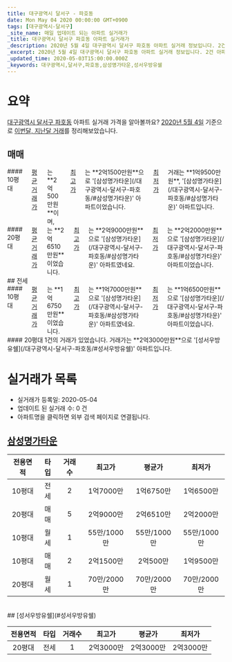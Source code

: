 ```yaml
---
title: 대구광역시 달서구 - 파호동
date: Mon May 04 2020 00:00:00 GMT+0900
tags: [대구광역시-달서구]
_site_name: 매일 업데이트 되는 아파트 실거래가
_title: 대구광역시 달서구 파호동 아파트 실거래가
_description: 2020년 5월 4일 대구광역시 달서구 파호동 아파트 실거래 정보입니다. 2건 아파트 정보가 있습니다.
_excerpt: 2020년 5월 4일 대구광역시 달서구 파호동 아파트 실거래 정보입니다. 2건 아파트 정보가 있습니다.
_updated_time: 2020-05-03T15:00:00.000Z
_keywords: 대구광역시,달서구,파호동,삼성명가타운,성서우방유쉘
---
```





# 요약
<ins>대구광역시 달서구 파호동</ins> 아파트 실거래 가격을 알아볼까요? <ins>2020년 5월 4일</ins> 기준으로 <ins>이번달, 지난달 거래</ins>를 정리해보았습니다.

## 매매
<div class="container">
<div class="six columns" markdown="1">
#### 10평대
<ins>평균 거래가</ins>는 **2억500만원**이며, <ins>최고가</ins>는 **2억1500만원**으로 '[삼성명가타운](/대구광역시-달서구-파호동/#삼성명가타운)' 아파트이었습니다. <ins>최저가</ins> 거래는 **1억9500만원**, '[삼성명가타운](/대구광역시-달서구-파호동/#삼성명가타운)' 아파트입니다.
</div>
<div class="six columns" markdown="1">
#### 20평대
<ins>평균 거래가</ins>는 **2억6510만원**이었습니다. <ins>최고가</ins>는 **2억9000만원**으로 '[삼성명가타운](/대구광역시-달서구-파호동/#삼성명가타운)' 아파트였네요. <ins>최저가</ins>는 **2억2000만원**으로 '[삼성명가타운](/대구광역시-달서구-파호동/#삼성명가타운)' 아파트이었습니다.
</div>
</div>
## 전세
<div class="container">
<div class="six columns" markdown="1">
#### 10평대
<ins>평균 거래가</ins>는 **1억6750만원**이었습니다. <ins>최고가</ins>는 **1억7000만원**으로 '[삼성명가타운](/대구광역시-달서구-파호동/#삼성명가타운)' 아파트였네요. <ins>최저가</ins>는 **1억6500만원**으로 '[삼성명가타운](/대구광역시-달서구-파호동/#삼성명가타운)' 아파트이었습니다.
</div>
<div class="six columns" markdown="1">
#### 20평대
1건의 거래가 있었습니다. 거래가는 **2억3000만원**으로 '[성서우방유쉘](/대구광역시-달서구-파호동/#성서우방유쉘)' 아파트입니다.
</div>
</div>



# 실거래가 목록
- 실거래가 등록일: 2020-05-04
- 업데이트 된 실거래 수: 0 건
- 아파트명을 클릭하면 외부 검색 페이지로 연결됩니다.

## [삼성명가타운](#삼성명가타운)

|전용면적|타입|거래수|최고가|평균가|최저가|
|:---:|:---:|:---:|:---:|:---:|:---:|
|10평대|<span class="deal-type-2">전세</span>|2|1억7000만|1억6750만|1억6500만|
|20평대|<span class="deal-type-1">매매</span>|5|2억9000만|2억6510만|2억2000만|
|10평대|<span class="deal-type-3">월세</span>|1|55만/1000만|55만/1000만|55만/1000만|
|10평대|<span class="deal-type-1">매매</span>|2|2억1500만|2억500만|1억9500만|
|20평대|<span class="deal-type-3">월세</span>|1|70만/2000만|70만/2000만|70만/2000만|

<br/>
## [성서우방유쉘](#성서우방유쉘)

|전용면적|타입|거래수|최고가|평균가|최저가|
|:---:|:---:|:---:|:---:|:---:|:---:|
|20평대|<span class="deal-type-2">전세</span>|1|2억3000만|2억3000만|2억3000만|

<br/>



